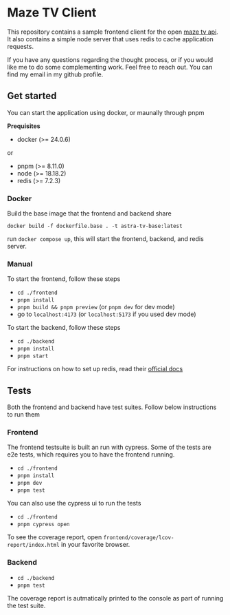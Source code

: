 # Maze TV Client

This repository contains a sample frontend client for the open [maze tv api](https://www.tvmaze.com/api). It also contains a simple node server that uses redis to cache application requests.

If you have any questions regarding the thought process, or if you would like me to do some complementing work. Feel free to reach out. You can find my email in my github profile.

## Get started

You can start the application using docker, or maunally through pnpm

**Prequisites**
* docker (>= 24.0.6)

or 

* pnpm (>= 8.11.0)
* node (>= 18.18.2)
* redis (>= 7.2.3)

### Docker

Build the base image that the frontend and backend share

`docker build -f dockerfile.base . -t astra-tv-base:latest`

run `docker compose up`, this will start the frontend, backend, and redis server.

### Manual

To start the frontend, follow these steps
- `cd ./frontend`
- `pnpm install`
- `pnpm build && pnpm preview` (or `pnpm dev` for dev mode)
- go to `localhost:4173` (or `localhost:5173` if you used dev mode)

To start the backend, follow these steps
- `cd ./backend`
- `pnpm install`
- `pnpm start`

For instructions on how to set up redis, read their [official docs](https://redis.io/docs/get-started/data-store/)

## Tests

Both the frontend and backend have test suites. Follow below instructions to run them

### Frontend

The frontend testsuite is built an run with cypress. Some of the tests are e2e tests, which requires you to have the frontend running. 

- `cd ./frontend`
- `pnpm install`
- `pnpm dev`
- `pnpm test`

You can also use the cypress ui to run the tests
- `cd ./frontend`
- `pnpm cypress open`

To see the coverage report, open `frontend/coverage/lcov-report/index.html` in your favorite browser.

### Backend

- `cd ./backend`
- `pnpm test`

The coverage report is autmatically printed to the console as part of running the test suite.